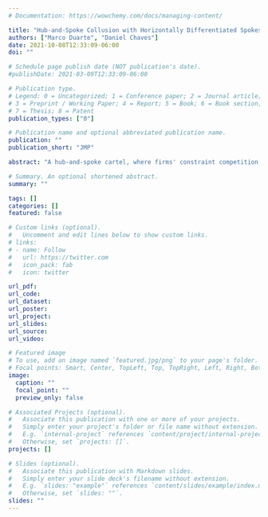 ```yaml
---
# Documentation: https://wowchemy.com/docs/managing-content/

title: "Hub-and-Spoke Collusion with Horizontally Differentiated Spokes"
authors: ["Marco Duarte", "Daniel Chaves"]
date: 2021-10-08T12:33:09-06:00
doi: ""

# Schedule page publish date (NOT publication's date).
#publishDate: 2021-03-09T12:33:09-06:00

# Publication type.
# Legend: 0 = Uncategorized; 1 = Conference paper; 2 = Journal article;
# 3 = Preprint / Working Paper; 4 = Report; 5 = Book; 6 = Book section;
# 7 = Thesis; 8 = Patent
publication_types: ["0"]

# Publication name and optional abbreviated publication name.
publication: ""
publication_short: "JMP"

abstract: "A hub-and-spoke cartel, where firms' constraint competition with the help of an upstream supplier or a downstream buyer, is a type of collusive arrangement observed in a variety of industries. The recent literature focuses on information sharing as the main mechanism through which a hub can help spokes to coordinate. We show that when asymmetries in horizontal differentiation across spokes exist, the hub can also use wholesale price differences to help spokes achieve higher prices. We present evidence that this mechanism was used during a hub-and-spoke cartel between gas stations and distributors in the Brazilian gasoline industry. We also estimate a structural model of demand for gasoline and retail price collusion to quantify the importance of the wholesale price strategy for the stability of the cartel. We find that in the absence of the hub's wholesale price strategy, gas stations would need to decrease the coordinated overprice by 80% to sustain collusion."

# Summary. An optional shortened abstract.
summary: ""

tags: []
categories: []
featured: false

# Custom links (optional).
#   Uncomment and edit lines below to show custom links.
# links:
# - name: Follow
#   url: https://twitter.com
#   icon_pack: fab
#   icon: twitter

url_pdf:
url_code:
url_dataset:
url_poster:
url_project:
url_slides:
url_source:
url_video:

# Featured image
# To use, add an image named `featured.jpg/png` to your page's folder. 
# Focal points: Smart, Center, TopLeft, Top, TopRight, Left, Right, BottomLeft, Bottom, BottomRight.
image:
  caption: ""
  focal_point: ""
  preview_only: false

# Associated Projects (optional).
#   Associate this publication with one or more of your projects.
#   Simply enter your project's folder or file name without extension.
#   E.g. `internal-project` references `content/project/internal-project/index.md`.
#   Otherwise, set `projects: []`.
projects: []

# Slides (optional).
#   Associate this publication with Markdown slides.
#   Simply enter your slide deck's filename without extension.
#   E.g. `slides: "example"` references `content/slides/example/index.md`.
#   Otherwise, set `slides: ""`.
slides: ""
---
```


